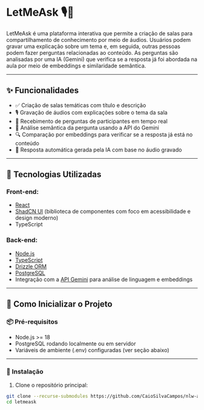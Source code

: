# LetMeAsk 🎙️🤖

LetMeAsk é uma plataforma interativa que permite a criação de salas para compartilhamento de conhecimento por meio de áudios. Usuários podem gravar uma explicação sobre um tema e, em seguida, outras pessoas podem fazer perguntas relacionadas ao conteúdo. As perguntas são analisadas por uma IA (Gemini) que verifica se a resposta já foi abordada na aula por meio de embeddings e similaridade semântica.

---

## ✨ Funcionalidades

- ✅ Criação de salas temáticas com título e descrição
- 🎙️ Gravação de áudios com explicações sobre o tema da sala
- 🙋 Recebimento de perguntas de participantes em tempo real
- 🧠 Análise semântica da pergunta usando a API do Gemini
- 🔍 Comparação por embeddings para verificar se a resposta já está no conteúdo
- 💬 Resposta automática gerada pela IA com base no áudio gravado

---

## 🧱 Tecnologias Utilizadas

### Front-end:
- [React](https://react.dev/)
- [ShadCN UI](https://ui.shadcn.dev/) (biblioteca de componentes com foco em acessibilidade e design moderno)
- TypeScript

### Back-end:
- [Node.js](https://nodejs.org/)
- [TypeScript](https://www.typescriptlang.org/)
- [Drizzle ORM](https://orm.drizzle.team/)
- [PostgreSQL](https://www.postgresql.org/)
- Integração com a [API Gemini](https://ai.google.dev/gemini) para análise de linguagem e embeddings

---

## 🚀 Como Inicializar o Projeto

### 📦 Pré-requisitos
- Node.js >= 18
- PostgreSQL rodando localmente ou em servidor
- Variáveis de ambiente (.env) configuradas (ver seção abaixo)

---

### 🔧 Instalação

1. Clone o repositório principal:

```bash
git clone --recurse-submodules https://github.com/CaioSilvaCampos/nlw-agents.git
cd letmeask
